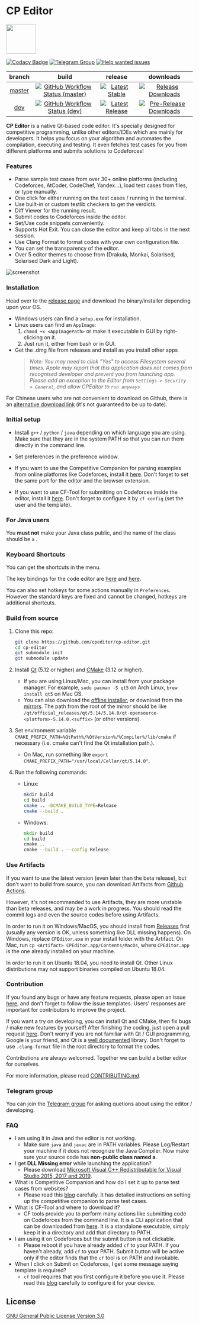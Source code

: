 # CP Editor

<img src=assets/icon.ico height="80" width="80">

[![Codacy Badge](https://api.codacy.com/project/badge/Grade/ce0f297f31f74485b0d340949d08d605)](https://www.codacy.com/gh/cpeditor/cp-editor)
[![Telegram Group](https://img.shields.io/badge/chat-on%20telegram-success)](https://t.me/cpeditor)
[![Help wanted issues](https://img.shields.io/github/issues/cpeditor/cp-editor/help%20wanted)](https://github.com/cpeditor/cp-editor/issues?q=is%3Aissue+is%3Aopen+label%3A%22help+wanted%22)

|                           branch                            |                                                                                                 build                                                                                                 |                                                                                        release                                                                                         |                                                                                   downloads                                                                                   |
| :---------------------------------------------------------: | :---------------------------------------------------------------------------------------------------------------------------------------------------------------------------------------------------: | :------------------------------------------------------------------------------------------------------------------------------------------------------------------------------------: | :---------------------------------------------------------------------------------------------------------------------------------------------------------------------------: |
| [master](https://github.com/cpeditor/cp-editor/tree/master) | [![GitHub Workflow Status (master)](https://img.shields.io/github/workflow/status/cpeditor/cp-editor/CI:%20Build%20Test/master)](https://github.com/cpeditor/cp-editor/actions?query=branch%3Amaster) |              [![Latest Stable](https://img.shields.io/github/v/release/cpeditor/cp-editor?label=latest%20stable)](https://github.com/cpeditor/cp-editor/releases/latest)               | [![Release Downloads](https://img.shields.io/github/downloads/cpeditor/cp-editor/latest/total?label=downloads@stable)](https://github.com/cpeditor/cp-editor/releases/latest) |
|    [dev](https://github.com/cpeditor/cp-editor/tree/dev)    |     [![GitHub Workflow Status (dev)](https://img.shields.io/github/workflow/status/cpeditor/cp-editor/CI:%20Build%20Test/dev)](https://github.com/cpeditor/cp-editor/actions?query=branch%3Adev)      | [![Latest Release](https://img.shields.io/github/v/release/cpeditor/cp-editor?include_prereleases&label=latest%20release&sort=semver)](https://github.com/cpeditor/cp-editor/releases) |            [![Pre-Release Downloads](https://img.shields.io/github/downloads-pre/cpeditor/cp-editor/latest/total)](https://github.com/cpeditor/cp-editor/releases)            |

**CP Editor** is a native Qt-based code editor. It's specially designed for competitive programming, unlike other editors/IDEs which are mainly for developers. It helps you focus on your algorithm and automates the compilation, executing and testing. It even fetches test cases for you from different platforms and submits solutions to Codeforces!

### Features

- Parse sample test cases from over 30+ online platforms (including Codeforces, AtCoder, CodeChef, Yandex...), load test cases from files, or type manually.
- One click for either running on the test cases / running in the terminal.
- Use built-in or custom testlib checkers to get the verdicts.
- Diff Viewer for the running result.
- Submit codes to Codeforces inside the editor.
- Set/Use code snippets conveniently.
- Supports Hot Exit. You can close the editor and keep all tabs in the next session.
- Use Clang Format to format codes with your own configuration file.
- You can set the transparency of the editor.
- Over 5 editor themes to choose from (Drakula, Monkai, Solarised, Solarised Dark and Light).

![screenshot](screenshot.png)

### Installation

Head over to the [release page](https://github.com/cpeditor/cp-editor/releases) and download the binary/installer depending upon your OS.
- Windows users can find a `setup.exe` for installation.
- Linux users can find an `AppImage`:
  1. `chmod +x <AppImagePath>` or make it executable in GUI by right-clicking on it.
  2. Just run it, either from bash or in GUI.
- Get the .dmg file from releases and install as you install other apps
  > *Note: You may need to click "Yes" to access Filesystem several times. Apple may report that this application does not comes from recognised developer and prevent you from launching app. Please add an exception to the Editor from `Settings-> Security -> General`, and allow CPEditor to `run anyways`*

For Chinese users who are not convenient to download on Github, there is an [alternative download link](https://pan.wzf2000.top/s/md70l8h0) (it's not guaranteed to be up to date).

### Initial setup

- Install `g++` / `python` / `java` depending on which language you are using. Make sure that they are in the system PATH so that you can run them directly in the command line.

- Set preferences in the preference window.

- If you want to use the Competitive Companion for parsing examples from online platforms like Codeforces, install it [here](https://github.com/jmerle/competitive-companion). Don't forget to set the same port for the editor and the browser extension.

- If you want to use CF-Tool for submitting on Codeforces inside the editor, install it [here](https://github.com/xalanq/cf-tool). Don't forget to configure it by `cf config` (set the user and the template).

### For Java users

You **must not** make your Java class public, and the name of the class should be `a` .

### Keyboard Shortcuts

You can get the shortcuts in the menu.

The key bindings for the code editor are [here](https://doc.qt.io/qt-5.14/qtextedit.html#read-only-key-bindings) and [here](https://doc.qt.io/qt-5.14/qtextedit.html#editing-key-bindings).

You can also set hotkeys for some actions manually in `Preferences`. However the standard keys are fixed and cannot be changed, hotkeys are additional shortcuts.

### Build from source

1. Clone this repo:

	```sh
	git clone https://github.com/cpeditor/cp-editor.git
	cd cp-editor
	git submodule init
	git submodule update
	```

2. Install [Qt](https://www.qt.io/download) (5.12 or higher) and [CMake](https://cmake.org/download/) (3.12 or higher).
   - If you are using Linux/Mac, you can install from your package manager. For example, `sudo pacman -S qt5` on Arch Linux, `brew install qt5` on Mac OS.
   - You can also download the [offline installer](https://www.qt.io/offline-installers), or download from the [mirrors](https://download.qt.io/static/mirrorlist/). The path from the root of the mirror should be like `/qt/official_releases/qt/5.14/5.14.0/qt-opensource-<platform>-5.14.0.<suffix>` (or other versions).

3. Set environment variable `CMAKE_PREFIX_PATH=%QtPath%/%QtVersion%/%Compiler%/lib/cmake` if necessary (i.e. cmake can't find the Qt installation path.).
   - On Mac, run something like `export CMAKE_PREFIX_PATH="/usr/local/Cellar/qt/5.14.0"`.

4. Run the following commands:
	
	- Linux:

		```sh
		mkdir build
		cd build
		cmake .. -DCMAKE_BUILD_TYPE=Release
		cmake --build .
		```

	- Windows:

		```bat
		mkdir build
		cd build
		cmake ..
		cmake --build . --config Release
		```

### Use Artifacts

If you want to use the latest version (even later than the beta release), but don't want to build from source, you can download Artifacts from [Github Actions](https://github.com/cpeditor/cp-editor/actions).

However, it's not recommended to use Artifacts, they are more unstable than beta releases, and may be a work in progress. You should read the commit logs and even the source codes before using Artifacts.

In order to run it on Windows/MacOS, you should install from [Releases](https://github.com/cpeditor/cp-editor/releases) first (usually any version is OK, unless something like DLL missing happens). On Windows, replace `CPEditor.exe` in your install folder with the Artifact. On Mac, run `cp <Artifact> CPEditor.app/Contents/MacOs`, where `CPEditor.app` is the one already installed on your machine.

In order to run it on Ubuntu 18.04, you need to install Qt. Other Linux distributions may not support binaries compiled on Ubuntu 18.04.

### Contribution

If you found any bugs or have any feature requests, please open an issue [here](https://github.com/cpeditor/cp-editor/issues), and don't forget to follow the issue templates. Users' responses are important for contributors to improve the project.

If you want a try on developing, you can install Qt and CMake, then fix bugs / make new features by yourself! After finishing the coding, just open a pull request [here](https://github.com/cpeditor/cp-editor/pulls). Don't worry if you are not familiar with Qt / GUI programming, Google is your friend, and Qt is a [well documented](https://doc.qt.io/) library. Don't forget to use `.clang-format` file in the root directory to format the codes.

Contributions are always welcomed. Together we can build a better editor for ourselves.

For more information, please read [CONTRIBUTING.md](CONTRIBUTING.md).

### Telegram group

You can join the [Telegram group](https://t.me/cpeditor) for asking quetions about using the editor / developing.

### FAQ

- I am using it in Java and the editor is not working.
   - Make sure `java` and `javac` are in PATH variables. Please Log/Restart your machine if it does not recognize the Java Compiler. Now make sure your source code has **non-public class named a**.
- I get **DLL Missing error** while launching the application?
   - Please download  [Microsoft Visual C++ Redistributable for Visual Studio 2015, 2017 and 2019](https://support.microsoft.com/en-us/help/2977003/the-latest-supported-visual-c-downloads).
- What is Competitive Companion and how do I set it up to parse test cases from websites?
   - Please read this [blog](https://codeforces.com/blog/entry/72067) carefully. It has detailed instructions on setting up the competitive companion to parse test cases.
- What is CF-Tool and where to download it?
   - CF tools provide you to perform many actions like submitting code on Codeforces from the command line. It is a CLI application that can be downloaded from [here](https://github.com/xalanq/cf-tool/releases). It is a standalone executable, simply keep it in a directory and add that directory to PATH.
- I am using it on Codeforces but the submit button is not clickable.
   - Please reboot if you have already added `cf` to your PATH. If you haven't already, add `cf` to your PATH. Submit button will be active only if the editor finds that the `cf` tool is on PATH and invokable.
 - When I click on Submit on Codeforces, I get some message saying template is required?
    - `cf` tool requires that you first configure it before you use it. Please read this [blog](https://codeforces.com/blog/entry/72952) carefully to configure it for your device.

License
----

[GNU General Public License Version 3.0](https://github.com/cpeditor/cp-editor/blob/master/LICENSE)
